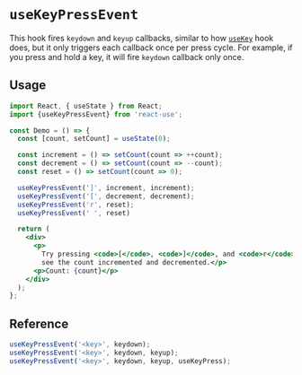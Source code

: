 # `useKeyPressEvent`

This hook fires `keydown` and `keyup` callbacks, similar to how [`useKey`](./useKey.md)
hook does, but it only triggers each callback once per press cycle. For example,
if you press and hold a key, it will fire `keydown` callback only once.


## Usage

```jsx
import React, { useState } from React;
import {useKeyPressEvent} from 'react-use';

const Demo = () => {
  const [count, setCount] = useState(0);

  const increment = () => setCount(count => ++count);
  const decrement = () => setCount(count => --count);
  const reset = () => setCount(count => 0);

  useKeyPressEvent(']', increment, increment);
  useKeyPressEvent('[', decrement, decrement);
  useKeyPressEvent('r', reset);
  useKeyPressEvent(' ', reset)

  return (
    <div>
      <p>
        Try pressing <code>[</code>, <code>]</code>, and <code>r</code> to
        see the count incremented and decremented.</p>
      <p>Count: {count}</p>
    </div>
  );
};
```


## Reference

```js
useKeyPressEvent('<key>', keydown);
useKeyPressEvent('<key>', keydown, keyup);
useKeyPressEvent('<key>', keydown, keyup, useKeyPress);
```
